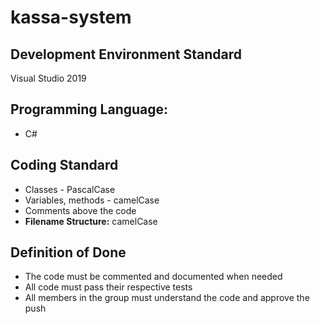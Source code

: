 # kassa-system

## Development Environment Standard
Visual Studio 2019

## Programming Language:
- C#
    
## Coding Standard
- Classes - PascalCase <br>
- Variables, methods - camelCase <br>
- Comments above the code <br>
- **Filename Structure:** camelCase
    
## Definition of Done
- The code must be commented and documented when needed
- All code must pass their respective tests
- All members in the group must understand the code and approve the push



